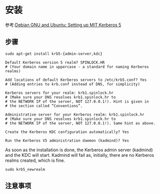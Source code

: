 # 安装

参考:[Debian GNU and Ubuntu: Setting up MIT Kerberos 5](http://techpubs.spinlocksolutions.com/dklar/kerberos.html)

## 步骤

```
sudo apt-get install krb5-{admin-server,kdc}
```

```
Default Kerberos version 5 realm? SPINLOCK.HR
# (Your domain name in uppercase - a standard for naming Kerberos realms)

Add locations of default Kerberos servers to /etc/krb5.conf? Yes
# (Adding entries to krb.conf instead of DNS, for simplicity)

Kerberos servers for your realm: krb1.spinlock.hr
# (Make sure your DNS resolves krb1.spinlock.hr to
# the NETWORK IP of the server, NOT 127.0.0.1!). Hint is given in
# the section called “Conventions”.

Administrative server for your Kerberos realm: krb1.spinlock.hr
# (Make sure your DNS resolves krb1.spinlock.hr to
# the NETWORK IP of the server, NOT 127.0.0.1!). Same hint as above.

Create the Kerberos KDC configuration automatically? Yes

Run the Kerberos V5 administration daemon (kadmind)? Yes
```
As soon as the installation is done, the Kerberos admin server (kadmind) and the KDC will start. Kadmind will fail as, initially, there are no Kerberos realms created, which is fine.

```
sudo krb5_newrealm
```


## 注意事项